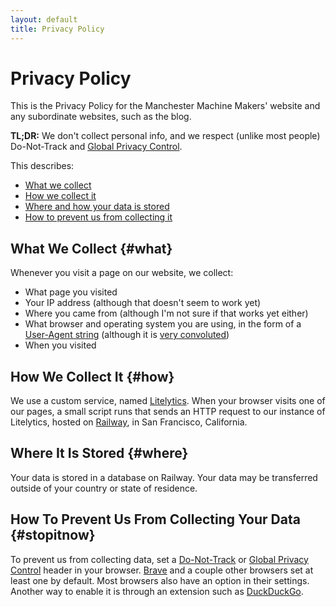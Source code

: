 ```yaml
---
layout: default
title: Privacy Policy
---
```


# Privacy Policy
This is the Privacy Policy for the Manchester Machine Makers' website and any subordinate websites, such as the blog.

**TL;DR:** We don't collect personal info, and we respect (unlike most people) Do-Not-Track and [Global Privacy Control](https://globalprivacycontrol.org).

This describes:
- [What we collect](#what)
- [How we collect it](#how)
- [Where and how your data is stored](#where)
- [How to prevent us from collecting it](#stopitnow)

## What We Collect {#what}
Whenever you visit a page on our website, we collect:
- What page you visited
- Your IP address (although that doesn't seem to work yet)
- Where you came from (although I'm not sure if that works yet either)
- What browser and operating system you are using, in the form of a [User-Agent string](https://developer.mozilla.org/en-US/docs/Web/HTTP/Headers/User-Agent) (although it is [very convoluted](https://webaim.org/blog/user-agent-string-history/))
- When you visited

## How We Collect It {#how}
We use a custom service, named [Litelytics](https://github.com/aleksrutins/litelytics). When your browser visits one of our pages, a small script runs that sends an HTTP request to our instance of Litelytics, hosted on [Railway](https://railway.app), in San Francisco, California.

## Where It Is Stored {#where}
Your data is stored in a database on Railway. Your data may be transferred outside of your country or state of residence.

## How To Prevent Us From Collecting Your Data {#stopitnow}
To prevent us from collecting data, set a [Do-Not-Track](https://www.eff.org/issues/do-not-track) or [Global Privacy Control](https://globalprivacycontrol.org/) header in your browser. [Brave](https://brave.com) and a couple other browsers set at least one by default. Most browsers also have an option in their settings. Another way to enable it is through an extension such as [DuckDuckGo](https://duckduckgo.com/app).